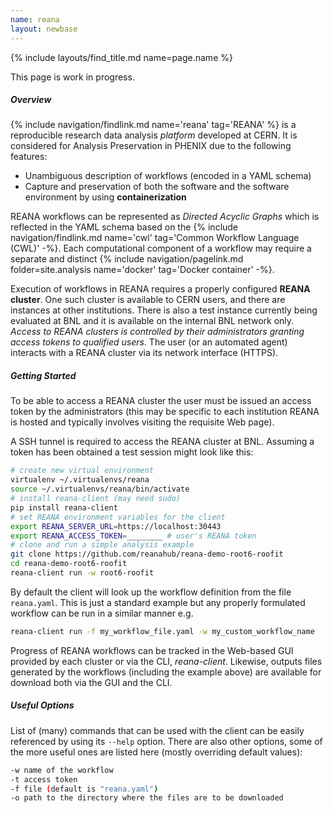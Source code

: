 ```yaml
---
name: reana
layout: newbase
---
```

{% include layouts/find_title.md name=page.name %}

This page is work in progress.

##### Overview
{% include navigation/findlink.md name='reana' tag='REANA' %}
is a reproducible research data analysis *platform* developed at CERN.
It is considered for Analysis Preservation in PHENIX due to the following features:

* Unambiguous description of workflows (encoded in a YAML schema)
* Capture and preservation of both the software and the software environment by using **containerization**

REANA workflows can be represented as *Directed Acyclic Graphs* which is reflected in
the YAML schema based on the 
{% include navigation/findlink.md name='cwl' tag='Common Workflow Language (CWL)' -%}.
Each computational component of a workflow may require a separate and distinct
{% include navigation/pagelink.md folder=site.analysis name='docker' tag='Docker container' -%}.

Execution of workflows in REANA requires a properly configured **REANA cluster**.
One such cluster is available to CERN users, and there are instances at other institutions.
There is also a test instance currently being evaluated at BNL and it is available on the
internal BNL network only. *Access to REANA clusters is controlled by their administrators
granting access tokens to qualified users*. The user (or an automated agent) interacts
with a REANA cluster via its network interface (HTTPS).

##### Getting Started
To be able to access a REANA cluster the user must be issued an access token by the administrators
(this may be specific to each institution REANA is hosted and typically involves visiting the requisite Web page).

A SSH tunnel is required to access the REANA cluster at BNL. Assuming a token has been obtained
a test session might look like this:
```bash
# create new virtual environment
virtualenv ~/.virtualenvs/reana
source ~/.virtualenvs/reana/bin/activate
# install reana-client (may need sudo)
pip install reana-client
# set REANA environment variables for the client
export REANA_SERVER_URL=https://localhost:30443
export REANA_ACCESS_TOKEN=________ # user's REANA token
# clone and run a simple analysis example
git clone https://github.com/reanahub/reana-demo-root6-roofit
cd reana-demo-root6-roofit
reana-client run -w root6-roofit
```
By default the client will look up the workflow definition from the file ```reana.yaml```.
This is just a standard example but any properly formulated workflow can be run in a similar manner e.g.
```bash
reana-client run -f my_workflow_file.yaml -w my_custom_workflow_name
```

Progress of REANA workflows can be tracked in the Web-based GUI provided by each cluster
or via the CLI, *reana-client*. Likewise, outputs files generated by the workflows (including the example
above) are available for download both via the GUI and the CLI.

##### Useful Options
List of (many) commands that can be used with the client can be easily referenced by
using its ```--help``` option. There are also other options, some of the more
useful ones are listed here (mostly overriding default values):
```bash
-w name of the workflow
-t access token
-f file (default is "reana.yaml")
-o path to the directory where the files are to be downloaded
```
